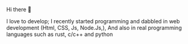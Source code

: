 Hi there 👋

I love to develop; I recently started programming and dabbled in web development (Html, CSS, Js, Node.Js,), 
And also in real programming languages such as rust, c/c++ and python
